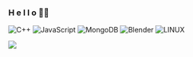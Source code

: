 ### H e l l o  👋🏼

<!--
**L12-L/L12-L** is a ✨ _special_ ✨ repository because its `README.md` (this file) appears on your GitHub profile.

- 🔭 I’m currently a computer programming student.
- 🌱 I’m currently learning ...

-->

<!-- # About Me: -->
<!-- I am currently a Computer Programming student at Seneca College. 
     I am from Markham, Ontario, Canada.
     I like basketball, video games, vintage computers, hip hop culture, movies
-->


<!-- ## 🌐 Socials: 
[![Instagram](https://img.shields.io/badge/Instagram-%23E4405F.svg?logo=Instagram&logoColor=white)](https://instagram.com/_l12.l) [![LinkedIn](https://img.shields.io/badge/LinkedIn-%230077B5.svg?logo=linkedin&logoColor=white)](https://linkedin.com/in/L12-L) [![Twitter](https://img.shields.io/badge/Twitter-%231DA1F2.svg?logo=Twitter&logoColor=white)](https://twitter.com/groakyDormouse) -->

<!-- # 💻 Tech Stack: -->
![C++](https://img.shields.io/badge/c++-%2300599C.svg?style=plastic&logo=c%2B%2B&logoColor=white) ![JavaScript](https://img.shields.io/badge/javascript-%23323330.svg?style=plastic&logo=javascript&logoColor=%23F7DF1E) ![MongoDB](https://img.shields.io/badge/MongoDB-%234ea94b.svg?style=plastic&logo=mongodb&logoColor=white) ![Blender](https://img.shields.io/badge/blender-%23F5792A.svg?style=plastic&logo=blender&logoColor=white) ![LINUX](https://img.shields.io/badge/Linux-FCC624?style=plastic&logo=linux&logoColor=black)

<!-- # 📊 GitHub Stats: -->

<!-- ![](https://github-readme-stats.vercel.app/api?username=L12-L&theme=tokyonight&hide_border=false&include_all_commits=true&count_private=true)<br/> -->
![](https://github-readme-streak-stats.herokuapp.com/?user=L12-L&theme=tokyonight&hide_border=false) 

<!-- ![](https://github-readme-stats.vercel.app/api/top-langs/?username=L12-L&theme=tokyonight&hide_border=false&include_all_commits=true&count_private=true&layout=compact) -->

<!-- --- -->
<!-- [![](https://visitcount.itsvg.in/api?id=L12-L&icon=7&color=0)](https://visitcount.itsvg.in) -->

<!-- Proudly created with GPRM ( https://gprm.itsvg.in ) -->
